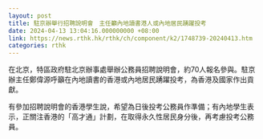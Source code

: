 ```yaml
---
layout: post
title: 駐京辦舉行招聘說明會　主任籲內地讀書港人或內地居民踴躍投考
date: 2024-04-13 13:04:16.000000000 +08:00
link: https://news.rthk.hk/rthk/ch/component/k2/1748739-20240413.htm
categories: rthk
---
```


在北京，特區政府駐北京辦事處舉辦公務員招聘說明會，約70人報名參與。駐京辦主任鄭偉源呼籲在內地讀書的香港或內地居民踴躍投考，為香港及國家作出貢獻。

有參加招聘說明會的香港學生說，希望為日後投考公務員作準備；有內地學生表示，正關注香港的「高才通」計劃，在取得永久性居民身分後，再考慮投考公務員。
